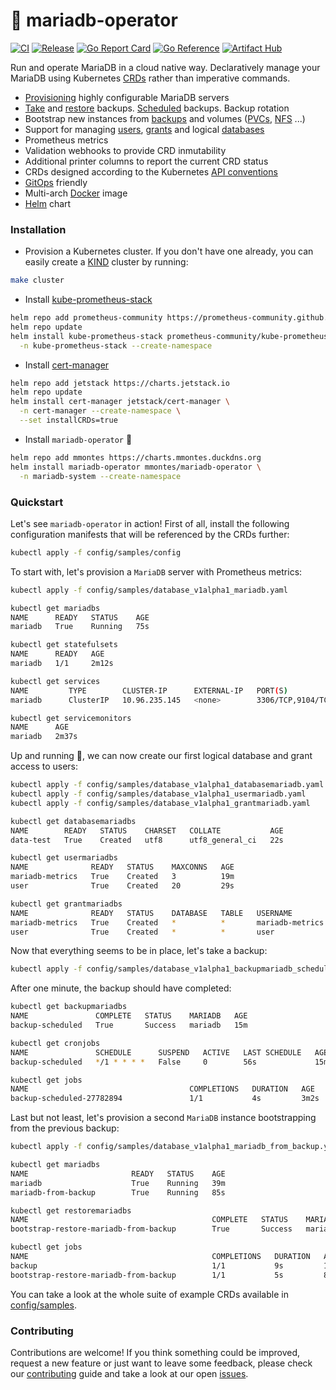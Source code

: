 # 🦭 mariadb-operator
[![CI](https://github.com/mmontes11/mariadb-operator/actions/workflows/ci.yml/badge.svg)](https://github.com/mmontes11/mariadb-operator/actions/workflows/ci.yml)
[![Release](https://github.com/mmontes11/mariadb-operator/actions/workflows/release.yml/badge.svg)](https://github.com/mmontes11/mariadb-operator/actions/workflows/release.yml)
[![Go Report Card](https://goreportcard.com/badge/github.com/mmontes11/mariadb-operator)](https://goreportcard.com/report/github.com/mmontes11/mariadb-operator)
[![Go Reference](https://pkg.go.dev/badge/github.com/mmontes11/mariadb-operator.svg)](https://pkg.go.dev/github.com/mmontes11/mariadb-operator)
[![Artifact Hub](https://img.shields.io/endpoint?url=https://artifacthub.io/badge/repository/mmontes)](https://artifacthub.io/packages/search?repo=mmontes)

Run and operate MariaDB in a cloud native way. Declaratively manage your MariaDB using Kubernetes [CRDs](https://kubernetes.io/docs/tasks/extend-kubernetes/custom-resources/custom-resource-definitions/) rather than imperative commands.

- [Provisioning](./config/samples/database_v1alpha1_mariadb.yaml) highly configurable MariaDB servers
- [Take](./config/samples/database_v1alpha1_backupmariadb.yaml) and [restore](./config/samples/database_v1alpha1_restoremariadb.yaml) backups. [Scheduled](./config/samples/database_v1alpha1_backupmariadb_scheduled.yaml) backups. Backup rotation
- Bootstrap new instances from [backups](./config/samples/database_v1alpha1_mariadb_from_backup.yaml) and volumes ([PVCs](./config/samples/database_v1alpha1_mariadb_from_pvc.yaml), [NFS](./config/samples/database_v1alpha1_mariadb_from_nfs.yaml) ...)
- Support for managing [users](./config/samples/database_v1alpha1_usermariadb.yaml), [grants](./config/samples/database_v1alpha1_grantmariadb.yaml) and logical [databases](./config/samples/database_v1alpha1_databasemariadb.yaml)
- Prometheus metrics
- Validation webhooks to provide CRD inmutability
- Additional printer columns to report the current CRD status
- CRDs designed according to the Kubernetes [API conventions](https://github.com/kubernetes/community/blob/master/contributors/devel/sig-architecture/api-conventions.md)
- [GitOps](https://opengitops.dev/) friendly
- Multi-arch [Docker](https://hub.docker.com/repository/docker/mmontes11/mariadb-operator/tags?page=1&ordering=last_updated) image
- [Helm](./deploy/charts/mariadb-operator/) chart 

### Installation

- Provision a Kubernetes cluster. If you don't have one already, you can easily create a [KIND](https://kind.sigs.k8s.io/) cluster by running:
```bash
make cluster
``` 

- Install [kube-prometheus-stack](https://github.com/prometheus-community/helm-deploy/charts/tree/main/deploy/charts/kube-prometheus-stack)
```bash
helm repo add prometheus-community https://prometheus-community.github.io/helm-charts
helm repo update
helm install kube-prometheus-stack prometheus-community/kube-prometheus-stack \
  -n kube-prometheus-stack --create-namespace
``` 
- Install [cert-manager](https://github.com/cert-manager/cert-manager) 
```bash
helm repo add jetstack https://charts.jetstack.io
helm repo update
helm install cert-manager jetstack/cert-manager \
  -n cert-manager --create-namespace \
  --set installCRDs=true 
```
- Install `mariadb-operator` 🦭
```bash
helm repo add mmontes https://charts.mmontes.duckdns.org
helm install mariadb-operator mmontes/mariadb-operator \
  -n mariadb-system --create-namespace
```

### Quickstart

Let's see `mariadb-operator` in action! First of all, install the following configuration manifests that will be referenced by the CRDs further:
```bash
kubectl apply -f config/samples/config
```

To start with, let's provision a `MariaDB` server with Prometheus metrics:
```bash
kubectl apply -f config/samples/database_v1alpha1_mariadb.yaml
```
```bash
kubectl get mariadbs
NAME      READY   STATUS    AGE
mariadb   True    Running   75s

kubectl get statefulsets
NAME      READY   AGE
mariadb   1/1     2m12s

kubectl get services
NAME         TYPE        CLUSTER-IP      EXTERNAL-IP   PORT(S)             AGE
mariadb      ClusterIP   10.96.235.145   <none>        3306/TCP,9104/TCP   2m17s

kubectl get servicemonitors
NAME      AGE
mariadb   2m37s
```
Up and running 🚀, we can now create our first logical database and grant access to users:
```bash
kubectl apply -f config/samples/database_v1alpha1_databasemariadb.yaml
kubectl apply -f config/samples/database_v1alpha1_usermariadb.yaml
kubectl apply -f config/samples/database_v1alpha1_grantmariadb.yaml
```
```bash
kubectl get databasemariadbs
NAME        READY   STATUS    CHARSET   COLLATE           AGE
data-test   True    Created   utf8      utf8_general_ci   22s

kubectl get usermariadbs
NAME              READY   STATUS    MAXCONNS   AGE
mariadb-metrics   True    Created   3          19m
user              True    Created   20         29s

kubectl get grantmariadbs
NAME              READY   STATUS    DATABASE   TABLE   USERNAME          GRANTOPT   AGE
mariadb-metrics   True    Created   *          *       mariadb-metrics   false      19m
user              True    Created   *          *       user              true       36s
```
Now that everything seems to be in place, let's take a backup:
```bash
kubectl apply -f config/samples/database_v1alpha1_backupmariadb_scheduled.yaml
```
After one minute, the backup should have completed:
```bash
kubectl get backupmariadbs
NAME               COMPLETE   STATUS    MARIADB   AGE
backup-scheduled   True       Success   mariadb   15m

kubectl get cronjobs
NAME               SCHEDULE      SUSPEND   ACTIVE   LAST SCHEDULE   AGE
backup-scheduled   */1 * * * *   False     0        56s             15m

kubectl get jobs
NAME                                    COMPLETIONS   DURATION   AGE
backup-scheduled-27782894               1/1           4s         3m2s
```
Last but not least, let's provision a second `MariaDB` instance bootstrapping from the previous backup:
```bash
kubectl apply -f config/samples/database_v1alpha1_mariadb_from_backup.yaml
``` 
```bash
kubectl get mariadbs
NAME                       READY   STATUS    AGE
mariadb                    True    Running   39m
mariadb-from-backup        True    Running   85s

kubectl get restoremariadbs
NAME                                         COMPLETE   STATUS    MARIADB               AGE
bootstrap-restore-mariadb-from-backup        True       Success   mariadb-from-backup   72s

kubectl get jobs
NAME                                         COMPLETIONS   DURATION   AGE
backup                                       1/1           9s         12m
bootstrap-restore-mariadb-from-backup        1/1           5s         84s
``` 
You can take a look at the whole suite of example CRDs available in [config/samples](./config/samples/).  

### Contributing

Contributions are welcome! If you think something could be improved, request a new feature or just want to leave some feedback, please check our [contributing](./CONTRIBUTING.md) guide and take a look at our open [issues](https://github.com/mmontes11/mariadb-operator/issues).
